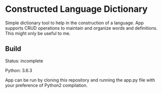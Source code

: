 # Constructed Language Dictionary

Simple dictionary tool to help in the construction of a language.
App supports CRUD operations to maintain and organize words and definitions.
This might only be useful to me.

## Build
Status: incomplete

Python: 3.6.3

App can be run by cloning this repository and running the app.py file with your
preference of Python2 compilation.
